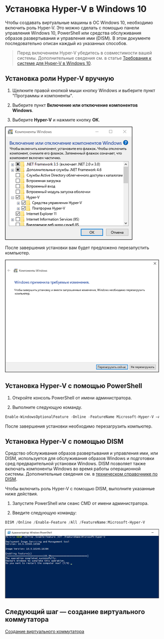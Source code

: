 # Установка Hyper-V в Windows 10

Чтобы создавать виртуальные машины в ОС Windows 10, необходимо включить роль Hyper-V. Это можно сделать с помощью панели управления Windows 10, PowerShell или средства обслуживания образов развертывания и управления ими (DISM). В этом документе последовательно описан каждый из указанных способов.

> Перед включением Hyper-V убедитесь в совместимости вашей системы. Дополнительные сведения см. в статье [Требования к системе для Hyper-V в Windows 10](https://msdn.microsoft.com/virtualization/hyperv_on_windows/quick_start/walkthrough_compatibility).

## Установка роли Hyper-V вручную

1. Щелкните правой кнопкой мыши кнопку Windows и выберите пункт "Программы и компоненты".

2. Выберите пункт **Включение или отключение компонентов Windows**.

3. Выберите **Hyper-V** и нажмите кнопку **ОК**.

![](media/enable_role_upd.png)

После завершения установки вам будет предложено перезапустить компьютер.

![](media/restart_upd.png)

## Установка Hyper-V с помощью PowerShell

1. Откройте консоль PowerShell от имени администратора.

2. Выполните следующую команду.

```powershell
Enable-WindowsOptionalFeature -Online -FeatureName Microsoft-Hyper-V –All
```
После завершения установки необходимо перезагрузить компьютер.

## Установка Hyper-V с помощью DISM

Средство обслуживания образов развертывания и управления ими, или DISM, используется для обслуживания образов Windows и подготовки сред предварительной установки Windows. DISM позволяет также включать компоненты Windows во время работы операционной системы. Дополнительные сведения см. в [техническом справочнике по DISM](https://technet.microsoft.com/en-us/library/hh824821.aspx).

Чтобы включить роль Hyper-V с помощью DISM, выполните указанные ниже действия.

1. Запустите PowerShell или сеанс CMD от имени администратора.

2. Введите следующую команду:

```powershell
DISM /Online /Enable-Feature /All /FeatureName:Microsoft-Hyper-V
```
![](media/dism_upd.png)


## Следующий шаг — создание виртуального коммутатора

[Создание виртуального коммутатора](walkthrough_virtual_switch.md)



